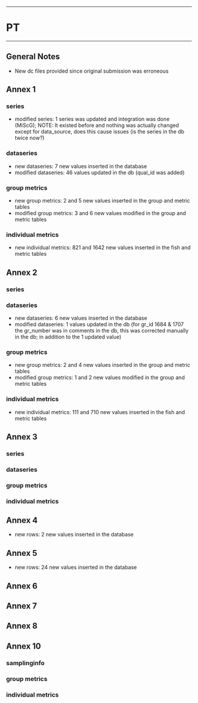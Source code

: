 -----------------------------------------------------------
# PT
-----------------------------------------------------------

## General Notes
* New dc files provided since original submission was erroneous

## Annex 1

### series
* modified series: 1 series was updated and integration was done (MiScG); NOTE: It existed before and nothing was actually changed except for data_source, does this cause issues (is the series in the db twice now?) 

### dataseries
* new dataseries:  7 new values inserted in the database
* modified dataseries: 46 values updated in the db (qual_id was added)
### group metrics
* new group metrics:  2 and 5 new values inserted in the group and metric tables
* modified group metrics:   3 and 6 new values modified in the group and metric tables

### individual metrics
* new individual metrics: 821 and 1642 new values inserted in the fish and metric tables
  
## Annex 2

### series

### dataseries
* new dataseries: 6 new values inserted in the database
* modified dataseries: 1 values updated in the db (for gr_id 1684 & 1707 the gr_number was in comments in the db, this was corrected manually in the db; in addition to the 1 updated value)
  
### group metrics
* new group metrics: 2 and 4 new values inserted in the group and metric tables
* modified group metrics: 1 and 2 new values modified in the group and metric tables

### individual metrics
* new individual metrics: 111 and 710 new values inserted in the fish and metric tables

## Annex 3

### series

### dataseries


### group metrics


### individual metrics



## Annex 4
*  new rows: 2 new values inserted in the database


## Annex 5
* new rows: 24 new values inserted in the database


## Annex 6



## Annex 7



## Annex 8



## Annex 10

### samplinginfo


### group metrics


### individual metrics


